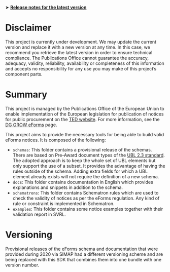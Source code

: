 ➤ **[Release notes for the latest version](CHANGELOG.md)** 

# Disclaimer
This project is currently under development. We may update the current version and replace it with a new version at any time. In this case, we recommend you retrieve the latest version in order to ensure technical compliance. The Publications Office cannot guarantee the accuracy, adequacy, validity, reliability, availability or completeness of this information and accepts no responsibility for any use you may make of this project’s component parts.

# Summary
This project is managed by the Publications Office of the European Union to enable implementation of the European legislation for publication of notices for public procurement on the [TED website](https://ted.europa.eu/TED/). For more information, see the [DG GROW eForms](https://ec.europa.eu/growth/single-market/public-procurement/digital/eforms_en) page.

This project aims to provide the necessary tools for being able to build valid eForms notices.
It is composed of the following:
- `schemas`: This folder contains a provisional release of the schemas. There are based on Pre-Award document types of the [UBL 2.3 standard](https://docs.oasis-open.org/ubl/UBL-2.3.html).
The adopted approach is to keep the whole set of UBL elements but only support the use of a subset. It provides the advantage of having the rules outside of the schema. Adding extra fields for which a UBL element already exists will not require the definition of a new schema.
- `docs`: This folder contains documentation in English which provides explanations and snippets in addition to the schema.
- `schematrons`: This folder contains Schematron rules which are used to check the validity of notices as per the eForms regulation. Any kind of rule or constraint is implemented in Schematron.
- `examples`: This folder contains some notice examples together with their validation report in SVRL.

# Versioning

Provisional releases of the eForms schema and documentation that were provided during 2020 via SIMAP had a different versioning scheme and are being replaced with this SDK that combines them into one bundle with one version number.
